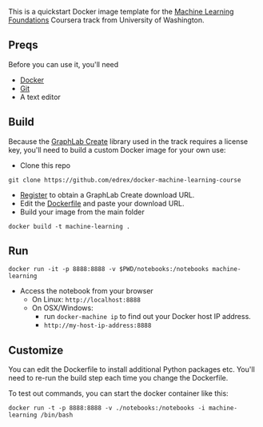 This is a quickstart Docker image template for the [Machine Learning Foundations](https://www.coursera.org/learn/ml-foundations) Coursera track from University of Washington.

## Preqs

Before you can use it, you'll need

- [Docker](https://docs.docker.com/installation/)
- [Git](https://git-scm.com/downloads)
- A text editor

## Build

Because the [GraphLab Create](https://dato.com/download/https://dato.com/products/create/) library used in the track requires a license key, you'll need to build a custom Docker image for your own use:

- Clone this repo

```
git clone https://github.com/edrex/docker-machine-learning-course
```

- [Register](https://dato.com/download/) to obtain a GraphLab Create download URL.
- Edit the [Dockerfile](Dockerfile) and paste your download URL.
- Build your image from the main folder

```
docker build -t machine-learning .
```

## Run

```
docker run -it -p 8888:8888 -v $PWD/notebooks:/notebooks machine-learning
```

- Access the notebook from your browser
  - On Linux: `http://localhost:8888`
  - On OSX/Windows:
    - run `docker-machine ip` to find out your Docker host IP address.
    - `http://my-host-ip-address:8888`

## Customize

You can edit the Dockerfile to install additional Python packages etc. You'll need to re-run the build step each time you change the Dockerfile.

To test out commands, you can start the docker container like this:

```
docker run -t -p 8888:8888 -v ./notebooks:/notebooks -i machine-learning /bin/bash
```
